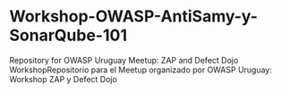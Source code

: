 # Workshop-OWASP-AntiSamy-y-SonarQube-101
Repository for OWASP Uruguay Meetup: ZAP and Defect Dojo WorkshopRepositorio para el Meetup organizado por OWASP Uruguay: Workshop ZAP y Defect Dojo
